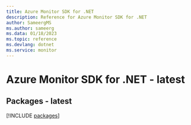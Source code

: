 ```yaml
---
title: Azure Monitor SDK for .NET
description: Reference for Azure Monitor SDK for .NET
author: SameergMS
ms.author: sameerg
ms.data: 01/18/2023
ms.topic: reference
ms.devlang: dotnet
ms.service: monitor
---
```

# Azure Monitor SDK for .NET - latest
## Packages - latest
[!INCLUDE [packages](monitor-index.md)]